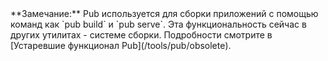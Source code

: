 <aside class="alert alert-info" markdown="1">
  **Замечание:** Pub используется для сборки приложений
  с помощью команд как `pub build` и `pub serve`.
  Эта функциональность сейчас в других утилитах - системе сборки.
  Подробности смотрите в [Устаревшие функционал Pub](/tools/pub/obsolete).
</aside>
